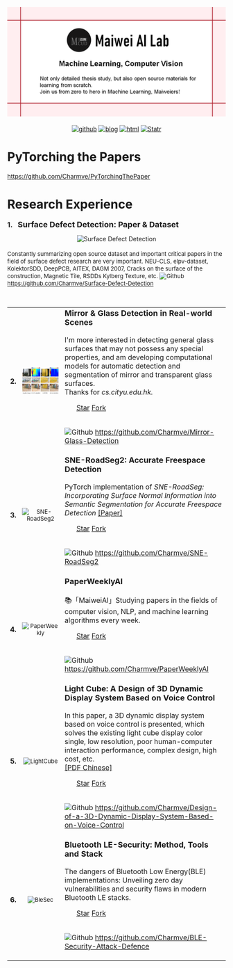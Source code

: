 

<p align="center">
  <img src="img/MaiweiAI-logo.jpg" alt="MaiweiAI-logo" width="640px"/><br><br>
  <a href="https://github.com/MaiweiAI"><img src="https://img.shields.io/badge/Github-Maiwei%20AI%20Lab-blue" alt="github"></a>
  <a href="https://charmve.blog.csdn.net" target="_blank"><img src="https://img.shields.io/badge/Blog-Charmve-blue" alt="blog"></a>
  <a href="https://github.com/Charmve" target="_blank"><img src="https://www.geekxh.com/trending.svg?label=html" alt="html"></a>
  <a href="https://github.com/haizlin/fe-interview/stargazers"><img src="https://img.shields.io/github/stars/geekxh/hello-algorithm.svg" alt="Statr"></a>
</p>


# PyTorching the Papers
https://github.com/Charmve/PyTorchingThePaper

# Research Experience
<font size="3"><b>1.</b></font>&nbsp;&nbsp;
<font size="4">
            <b>Surface Defect Detection: Paper & Dataset</b>
</font>
<center><img width="640" src="https://github.com/Charmve/Surface-Defect-Detection/raw/master/metal_surface.png" alt="Surface Defect Detection"></center>
<font size="2">
<br>
Constantly summarizing open source dataset and important critical papers in the field of surface defect research are very important.
NEU-CLS, elpv-dataset, KolektorSDD, DeepPCB, AITEX, DAGM 2007, Cracks on the surface of the construction, Magnetic Tile, RSDDs Kylberg Texture, etc.
<img src="https://img.icons8.com/material-sharp/24/000000/github.png" alt="Github" width="22px"/>
	<a href="https://github.com/Charmve/Surface-Defect-Detection" target="_blank">https://github.com/Charmve/Surface-Defect-Detection</a>
<br><br>

<table>
<tr>   
	<td><font size="3"><b>2.</b></font></td>&nbsp;&nbsp;
	<td><center><img width="260" src="https://github.com/Charmve/Mirror-Glass-Detection/raw/master/MirrorGlassDetection_files/image002.jpg" alt="GlassDetection"></center></td>
	<td>
		<font size="4">
			<b>  Mirror & Glass Detection in Real-world Scenes </b>
		</font>	    
		<font size="3">
		<br>
			<br>   I'm more interested in detecting general glass surfaces that may not possess any special properties, 
			and am developing computational models for automatic detection and segmentation of mirror and transparent glass surfaces.
		<br>
			Thanks for <i>cs.cityu.edu.hk.</i>
		<br>
		<ul class="list-inline">
                     <a class="github-button"
                         href="https://github.com/Charmve/Mirror-Glass-Detection"
                         data-icon="octicon-star" data-show-count="true"
                         aria-label="Star Charmve/Mirror-Glass-Detection on GitHub">Star</a>
                     <a class="github-button"
                         href="https://github.com/Charmve/Mirror-Glass-Detection/fork"
                         data-icon="octicon-repo-forked" data-show-count="true"
                         aria-label="Fork Charmve/Mirror-Glass-Detection on GitHub">Fork</a>
                </ul>
		<br><img src="https://img.icons8.com/material-sharp/24/000000/github.png" alt="Github" width="22px"/>
			<a href="https://github.com/Charmve/Mirror-Glass-Detection" target="_blank">https://github.com/Charmve/Mirror-Glass-Detection</a>
		<br><br>
		</font>
	</td>
</tr>
<tr>   
	<td><font size="3"><b>3.</b></font></td>&nbsp;&nbsp;
	<td><center><img width="260" src="https://github.com/Charmve/SNE-RoadSeg2/raw/master/doc/kitti.gif" alt="SNE-RoadSeg2"></center></td>
	<td>
		<font size="4">
		    <b>   SNE-RoadSeg2: Accurate Freespace Detection</b>
		</font>	    
		<font size="3">
		    <br>
		    <br>   PyTorch implementation of <i>SNE-RoadSeg: Incorporating Surface Normal Information into Semantic Segmentation for Accurate Freespace Detection</i> <a href="http://www.ecva.net/papers/eccv_2020/papers_ECCV/papers/123750341.pdf" target="_blank">[Paper]</a>
		<br>
                <ul class="list-inline">
                    <a class="github-button"
                        href="https://github.com/Charmve/SNE-RoadSeg2"
                        data-icon="octicon-star" data-show-count="true"
                        aria-label="Star Charmve/SNE-RoadSeg2 on GitHub">Star</a>
                    <a class="github-button"
                        href="https://github.com/Charmve/SNE-RoadSeg2/fork"
                        data-icon="octicon-repo-forked" data-show-count="true"
                        aria-label="Fork Charmve/SNE-RoadSeg2 on GitHub">Fork</a>
                </ul>
		<br><img src="https://img.icons8.com/material-sharp/24/000000/github.png" alt="Github" width="22px"/>
			<a href="https://github.com/Charmve/SNE-RoadSeg2" target="_blank">https://github.com/Charmve/SNE-RoadSeg2</a>
		<br><br>
		</font>
	</td>
</tr>
<tr>   
	<td><font size="3"><b>4.</b></font></td>&nbsp;&nbsp;
	<td><center><img width="260" src="https://github.com/ChromeWei/PaperWeeklyAI/raw/master/Menu-MaiweiAI.jpg" alt="PaperWeekly"></center></td>
	<td>
		<font size="4">
			<b>   PaperWeeklyAI</b>
		</font>	    
		<font size="3">
		<br>
		    <br>   📚「MaiweiAI」Studying papers in the fields of computer vision, NLP, and machine learning algorithms every week.
		    <br>
                    <ul class="list-inline">
                        <a class="github-button"
                            href="https://github.com/Charmve/PaperWeeklyAI"
                            data-icon="octicon-star" data-show-count="true"
                            aria-label="Star Charmve/PaperWeeklyAI on GitHub">Star</a>
                        <a class="github-button"
                            href="https://github.com/Charmve/PaperWeeklyAI/fork"
                            data-icon="octicon-repo-forked" data-show-count="true"
                            aria-label="Fork Charmve/PaperWeeklyAI on GitHub">Fork</a>
                    </ul>
		    <br><img src="https://img.icons8.com/material-sharp/24/000000/github.png" alt="Github" width="22px"/>
			<a href="https://github.com/Charmve/PaperWeeklyAI" target="_blank">https://github.com/Charmve/PaperWeeklyAI</a>
		    <br><br>
		</font>
	</td>
</tr>
<tr>   
	<td><font size="3"><b>5.</b></font></td>&nbsp;&nbsp;
	<td><center><img width="260" src="https://img-blog.csdnimg.cn/20200706154355286.png" alt="LightCube"></center></td>
	<td>
		<font size="4">
			<b>   Light Cube: A Design of 3D Dynamic Display System Based on Voice Control</b>
		</font>	    
		<font size="3">
		<br>
		<br>   In this paper, a 3D dynamic display system based on voice control is presented, which solves the existing light cube display color single, low resolution, poor human-computer interaction performance, complex design, high cost, etc.
		<br><a href="https://github.com/Charmve/Design-of-a-3D-Dynamic-Display-System-Based-on-Voice-Control/blob/master/02_Design%20Report/%E3%80%8A%E5%9F%BA%E4%BA%8EFPGA%E7%9A%84%E6%99%BA%E8%83%BD%E8%AF%AD%E9%9F%B33D%E5%8A%A8%E6%80%81%E6%98%BE%E7%A4%BA%E7%B3%BB%E7%BB%9F%C2%B7%E8%AE%BE%E8%AE%A1%E6%8A%A5%E5%91%8A%E3%80%8B.pdf" target="_blank">[PDF Chinese]</a>
		<br>
                <ul class="list-inline">
                    <a class="github-button"
                        href="https://github.com/Charmve/Design-of-a-3D-Dynamic-Display-System-Based-on-Voice-Control"
                        data-icon="octicon-star" data-show-count="true"
                        aria-label="Star Charmve/Design-of-a-3D-Dynamic-Display-System-Based-on-Voice-Control on GitHub">Star</a>
                    <a class="github-button"
                        href="https://github.com/Charmve/Design-of-a-3D-Dynamic-Display-System-Based-on-Voice-Control/fork"
                        data-icon="octicon-repo-forked" data-show-count="true"
                        aria-label="Fork Charmve/Design-of-a-3D-Dynamic-Display-System-Based-on-Voice-Control on GitHub">Fork</a>
                </ul>
		<br><img src="https://img.icons8.com/material-sharp/24/000000/github.png" alt="Github" width="22px"/>
			<a href="https://github.com/Charmve/Design-of-a-3D-Dynamic-Display-System-Based-on-Voice-Control" target="_blank">https://github.com/Charmve/Design-of-a-3D-Dynamic-Display-System-Based-on-Voice-Control</a>
		<br><br>
		</font>
	</td>
</tr>
<tr>   
	<td><font size="3"><b>6.</b></font></td>&nbsp;&nbsp;
	<td><center><img width="260" src="https://github.com/Charmve/BLE-Security-Attack-Defence/blob/master/profile.jpg" alt="BleSec"></center></td>
	<td>
		<font size="4">
		    <b>   Bluetooth LE-Security: Method, Tools and Stack</b>
		</font>	    
		<font size="3">
		<br>
		    <br>
		       The dangers of Bluetooth Low Energy(BLE) implementations: Unveiling zero day vulnerabilities and security flaws in modern Bluetooth LE stacks.
		    <br>
                    <ul class="list-inline">
                        <a class="github-button"
                            href="https://github.com/Charmve/BLE-Security-Attack-Defence"
                            data-icon="octicon-star" data-show-count="true"
                            aria-label="Star Charmve/BLE-Security-Attack-Defence on GitHub">Star</a>
                        <a class="github-button"
                            href="https://github.com/Charmve/BLE-Security-Attack-Defence/fork"
                            data-icon="octicon-repo-forked" data-show-count="true"
                            aria-label="Fork Charmve/BLE-Security-Attack-Defence on GitHub">Fork</a>
                    </ul>
		    <br><img src="https://img.icons8.com/material-sharp/24/000000/github.png" alt="Github" width="22px"/>
			<a href="https://github.com/Charmve/BLE-Security-Attack-Defence" target="_blank">https://github.com/Charmve/BLE-Security-Attack-Defence</a>
		    <br><br>
		</font>
	</td>
</tr>
</table>
<br>
